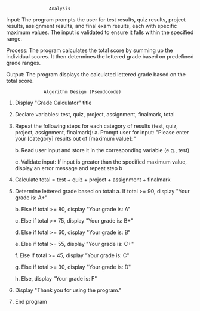                     Analysis

Input:
The program prompts the user for test results, quiz results, project results, assignment results, and final exam results, each with specific maximum values. The input is validated to ensure it falls within the specified range.

Process:
The program calculates the total score by summing up the individual scores. It then determines the lettered grade based on predefined grade ranges.

Output:
The program displays the calculated lettered grade based on the total score.

                  Algorithm Design (Pseudocode)
1. Display "Grade Calculator" title
2. Declare variables: test, quiz, project, assignment, finalmark, total
3. Repeat the following steps for each category of results (test, quiz, project, assignment, finalmark):
   a. Prompt user for input: "Please enter your [category] results out of [maximum value]: "

   b. Read user input and store it in the corresponding variable (e.g., test)

   c. Validate input: If input is greater than the specified maximum value, display an error message and repeat step b
4. Calculate total = test + quiz + project + assignment + finalmark
5. Determine lettered grade based on total:
   a. If total >= 90, display "Your grade is: A+"
   
   b. Else if total >= 80, display "Your grade is: A"

   c. Else if total >= 75, display "Your grade is: B+"

   d. Else if total >= 60, display "Your grade is: B"

   e. Else if total >= 55, display "Your grade is: C+"

   f. Else if total >= 45, display "Your grade is: C"

   g. Else if total >= 30, display "Your grade is: D"

   h. Else, display "Your grade is: F"
6. Display "Thank you for using the program."
9. End program
